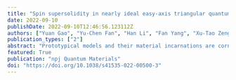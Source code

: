 ```yaml
---
title: "Spin supersolidity in nearly ideal easy-axis triangular quantum antiferromagnet Na<sub>2</sub>BaCo(PO<sub>4</sub>)<sub>2</sub>"
date: 2022-09-10
publishDate: 2022-09-10T12:46:56.123112Z
authors: ["Yuan Gao", "Yu-Chen Fan", "Han Li", "Fan Yang", "Xu-Tao Zeng", "Xian-Lei Sheng", "Ruidan Zhong", "Yang Qi", "Yuan Wan", "Wei Li"]
publication_types: ["2"]
abstract: "Prototypical models and their material incarnations are cornerstones to the understanding of quantum magnetism. Here we show theoretically that the recently synthesized magnetic compound Na2BaCo(PO4)2 (NBCP) is a rare, nearly ideal material realization of the S = 1/2 triangular-lattice antiferromagnet with significant easy-axis spin exchange anisotropy. By combining the automatic parameter searching and tensor-network simulations, we establish a microscopic model description of this material with realistic model parameters, which can not only fit well the experimental thermodynamic data but also reproduce the measured magnetization curves without further adjustment of parameters. According to the established model, the NBCP hosts a spin supersolid state that breaks both the lattice translation symmetry and the spin rotational symmetry. Such a state is a spin analog of the long-sought supersolid state, thought to exist in solid Helium and optical lattice systems, and share similar traits. The NBCP therefore represents an ideal material-based platform to explore the physics of supersolidity as well as its quantum and thermal melting."
featured: True
publication: "npj Quantum Materials"
doi: "https://doi.org/10.1038/s41535-022-00500-3"
---
```


